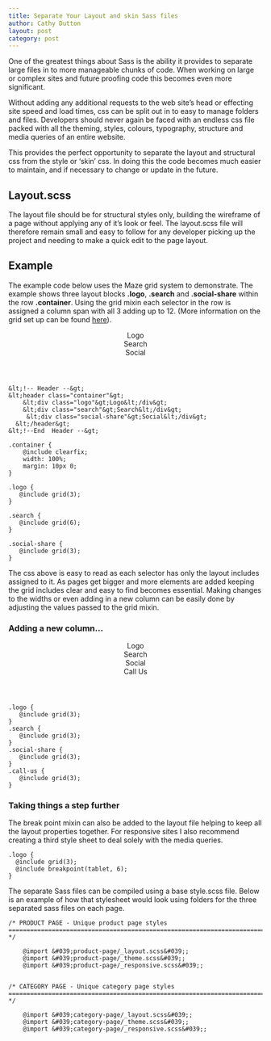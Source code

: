 ```yaml
---
title: Separate Your Layout and skin Sass files
author: Cathy Dutton
layout: post
category: post
---
```

One of the greatest things about Sass is the ability it provides to separate large files in to more manageable chunks of code. When working on large or complex sites and future proofing code this becomes even more significant.

Without adding any additional requests to the web site&#8217;s head or effecting site speed and load times, css can be split out in to easy to manage folders and files. Developers should never again be faced with an endless css file packed with all the theming, styles, colours, typography, structure and media queries of an entire website.

This provides the perfect opportunity to separate the layout and structural css from the style or &#8216;skin&#8217; css. In doing this the code becomes much easier to maintain, and if necessary to change or update in the future.

<h2 class="heading">Layout.scss </h2>

The layout file should be for structural styles only, building the wireframe of a page without applying any of it&#8217;s look or feel. The layout.scss file will therefore remain small and easy to follow for any developer picking up the project and needing to make a quick edit to the page layout.

<h2 class="heading">Example</h2>

The example code below uses the Maze grid system to demonstrate. The example shows three layout blocks **.logo**, **.search** and **.social-share** within the row **.container**. Using the grid mixin each selector in the row is assigned a column span with all 3 adding up to 12. (More information on the grid set up can be found <a href="https://cathydutton.co.uk/css/maze-responsive-grid-framework" title="Maze - Sass grid system" target="_blank">here</a>).

<header class="container">

<div class="demo-logoo">
  Logo
</div>

<div class="demo-searchh">
  Search
</div>

<div class="demo-social-share">
  Social
</div></header>

```
&lt;!-- Header --&gt;
&lt;header class="container"&gt;
    &lt;div class="logo"&gt;Logo&lt;/div&gt;
    &lt;div class="search"&gt;Search&lt;/div&gt;
     &lt;div class="social-share"&gt;Social&lt;/div&gt;
  &lt;/header&gt;
&lt;!--End  Header --&gt;
```

```
.container {
	@include clearfix;
	width: 100%;
	margin: 10px 0;
}

.logo {
   @include grid(3);
}

.search {
   @include grid(6);
}

.social-share {
   @include grid(3);
}
```

The css above is easy to read as each selector has only the layout includes assigned to it. As pages get bigger and more elements are added keeping the grid includes clear and easy to find becomes essential. Making changes to the widths or even adding in a new column can be easily done by adjusting the values passed to the grid mixin.

<h3 class="heading">Adding a new column&#8230; </h3>
<header class="container">

<div class="demo-logoo">
  Logo
</div>

<div class="demo2-search">
  Search
</div>

<div class="demo2-social-share">
  Social
</div>

<div class="demo2-call-us">
  Call Us
</div></header>

```
.logo {
   @include grid(3);
}
.search {
   @include grid(3);
}
.social-share {
   @include grid(3);
}
.call-us {
   @include grid(3);
}
```

<h3 class="heading">Taking things a step further </h3>

The break point mixin can also be added to the layout file helping to keep all the layout properties together. For responsive sites I also recommend creating a third style sheet to deal solely with the media queries.

```
.logo {
  @include grid(3);
  @include breakpoint(tablet, 6);
}
```

The separate Sass files can be compiled using a base style.scss file. Below is an example of how that stylesheet would look using folders for the three separated sass files on each page.

```
/* PRODUCT PAGE - Unique product page styles
========================================================================== */

	@import &#039;product-page/_layout.scss&#039;;
	@import &#039;product-page/_theme.scss&#039;;
	@import &#039;product-page/_responsive.scss&#039;;


/* CATEGORY PAGE - Unique category page styles
========================================================================== */

	@import &#039;category-page/_layout.scss&#039;;
	@import &#039;category-page/_theme.scss&#039;;
	@import &#039;category-page/_responsive.scss&#039;;

```
